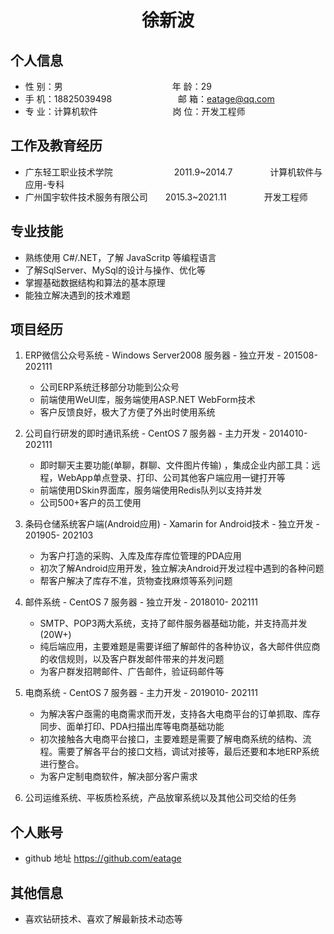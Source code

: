  <center>
     <h1>徐新波</h1>
 </center>

## 个人信息 

* 性 别：男&emsp;&emsp;&emsp;&emsp;&emsp;&emsp;&emsp;&emsp;&emsp;&emsp;&emsp;&emsp;&ensp;年 龄：29  
* 手 机：18825039498 &emsp;&emsp;&emsp;&emsp;&emsp;&emsp;&ensp;&ensp;  邮 箱：eatage@qq.com    
* 专 业：计算机软件 &emsp;&emsp;&emsp;&emsp;&emsp;&emsp;&emsp;&emsp; 岗 位：开发工程师

## 工作及教育经历

* 广东轻工职业技术学院&emsp;&emsp;&emsp;&emsp;&emsp;&emsp;&emsp;2011.9~2014.7&emsp;&emsp;&emsp;&emsp; 计算机软件与应用-专科  
* 广州国宇软件技术服务有限公司&emsp;&emsp;2015.3~2021.11&emsp;&emsp;&emsp;&emsp; 开发工程师  
## 专业技能

* 熟练使用 C#/.NET，了解 JavaScritp 等编程语言
* 了解SqlServer、MySql的设计与操作、优化等
* 掌握基础数据结构和算法的基本原理
* 能独立解决遇到的技术难题

## 项目经历

1. ERP微信公众号系统 - Windows Server2008 服务器 - 独立开发 - 201508- 202111 
    * 公司ERP系统迁移部分功能到公众号 
    * 前端使用WeUI库，服务端使用ASP.NET WebForm技术
    * 客户反馈良好，极大了方便了外出时使用系统

2. 公司自行研发的即时通讯系统 - CentOS 7 服务器 - 主力开发 - 2014010- 202111 
    * 即时聊天主要功能(单聊，群聊、文件图片传输) ，集成企业内部工具：远程，WebApp单点登录、打印、公司其他客户端应用一键打开等
    * 前端使用DSkin界面库，服务端使用Redis队列以支持并发
    * 公司500+客户的员工使用

3. 条码仓储系统客户端(Android应用) - Xamarin for Android技术 - 独立开发 - 201905- 202103 
    * 为客户打造的采购、入库及库存库位管理的PDA应用
    * 初次了解Android应用开发，独立解决Android开发过程中遇到的各种问题
    * 帮客户解决了库存不准，货物查找麻烦等系列问题

4. 邮件系统 - CentOS 7 服务器 - 独立开发 - 2018010- 202111 
    * SMTP、POP3两大系统，支持了邮件服务器基础功能，并支持高并发(20W+)
    * 纯后端应用，主要难题是需要详细了解邮件的各种协议，各大邮件供应商的收信规则，以及客户群发邮件带来的并发问题
    * 为客户群发招聘邮件、广告邮件，验证码邮件等

5. 电商系统 - CentOS 7 服务器 - 主力开发 - 2019010- 202111 
    * 为解决客户亟需的电商需求而开发，支持各大电商平台的订单抓取、库存同步、面单打印、PDA扫描出库等电商基础功能
    * 初次接触各大电商平台接口，主要难题是需要了解电商系统的结构、流程。需要了解各平台的接口文档，调试对接等，最后还要和本地ERP系统进行整合。
    * 为客户定制电商软件，解决部分客户需求

6. 公司运维系统、平板质检系统，产品放窜系统以及其他公司交给的任务

## 个人账号 
* github 地址 https://github.com/eatage

## 其他信息 
* 喜欢钻研技术、喜欢了解最新技术动态等 

